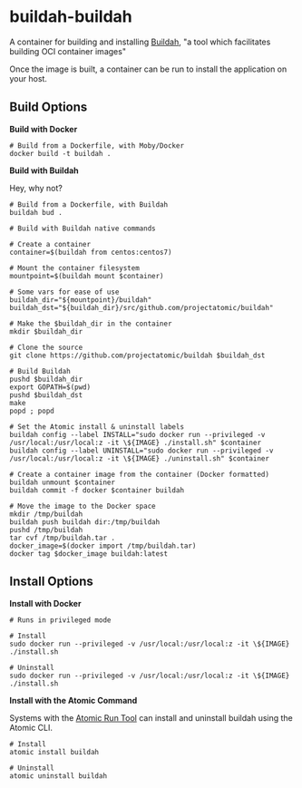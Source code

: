 buildah-buildah
===============

A container for building and installing [Buildah](https://github.com/projectatomic/buildah), "a tool which facilitates building OCI container images"

Once the image is built, a container can be run to install the application on your host.

Build Options
-------------

**Build with Docker**

```
# Build from a Dockerfile, with Moby/Docker
docker build -t buildah .
```

**Build with Buildah**

Hey, why not?

```
# Build from a Dockerfile, with Buildah
buildah bud .

# Build with Buildah native commands

# Create a container
container=$(buildah from centos:centos7)

# Mount the container filesystem 
mountpoint=$(buildah mount $container)

# Some vars for ease of use
buildah_dir="${mountpoint}/buildah"
buildah_dst="${buildah_dir}/src/github.com/projectatomic/buildah"

# Make the $buildah_dir in the container
mkdir $buildah_dir

# Clone the source
git clone https://github.com/projectatomic/buildah $buildah_dst

# Build Buildah
pushd $buildah_dir
export GOPATH=$(pwd)
pushd $buildah_dst
make
popd ; popd

# Set the Atomic install & uninstall labels
buildah config --label INSTALL="sudo docker run --privileged -v /usr/local:/usr/local:z -it \${IMAGE} ./install.sh" $container
buildah config --label UNINSTALL="sudo docker run --privileged -v /usr/local:/usr/local:z -it \${IMAGE} ./uninstall.sh" $container

# Create a container image from the container (Docker formatted)
buildah unmount $container
buildah commit -f docker $container buildah

# Move the image to the Docker space
mkdir /tmp/buildah
buildah push buildah dir:/tmp/buildah
pushd /tmp/buildah
tar cvf /tmp/buildah.tar .
docker_image=$(docker import /tmp/buildah.tar)
docker tag $docker_image buildah:latest
```

Install Options
---------------

**Install with Docker**

```
# Runs in privileged mode

# Install
sudo docker run --privileged -v /usr/local:/usr/local:z -it \${IMAGE} ./install.sh

# Uninstall
sudo docker run --privileged -v /usr/local:/usr/local:z -it \${IMAGE} ./install.sh
```

**Install with the Atomic Command**

Systems with the [Atomic Run Tool](https://github.com/projectatomic/atomic) can install and uninstall buildah using the Atomic CLI.

```
# Install
atomic install buildah

# Uninstall
atomic uninstall buildah
```
